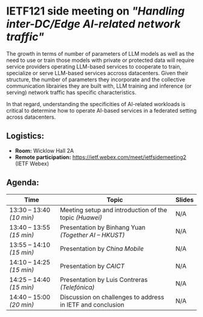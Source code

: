 # IETF121 side meeting on _"Handling inter-DC/Edge AI-related network traffic"_

The growth in terms of number of parameters of LLM models as well as the need to use or train those models with private or protected data will require service providers operating LLM-based services to cooperate to train, specialize or serve LLM-based services accross datacenters. 
Given their structure, the number of parameters they incorporate and the collective communication librairies they are built with, LLM training and inference (or serving) network traffic has specific characteristics.

In that regard, understanding the specificities of AI-related workloads is critical to determine how to operate AI-based services in a federated setting across datacenters.

## Logistics: 
* __Room:__ Wicklow Hall 2A
* __Remote participation:__  https://ietf.webex.com/meet/ietfsidemeeting2 (IETF Webex)

## Agenda:

| Time                     | Topic                                                      | Slides |
| ---                      | ---                                                        | ---    |
| 13:30 – 13:40 _(10 min)_ | Meeting setup and introduction of the topic _(Huawei)_     | N/A    |
| 13:40 – 13:55 _(15 min)_ | Presentation by Binhang Yuan _(Together AI – HKUST)_       | N/A    |
| 13:55 – 14:10 _(15 min)_ | Presentation by _China Mobile_                             | N/A    |
| 14:10 – 14:25 _(15 min)_ | Presentation by _CAICT_                                    | N/A    |
| 14:25 – 14:40 _(15 min)_ | Presentation by Luis Contreras _(Telefónica)_              | N/A    |
| 14:40 – 15:00 _(20 min)_ | Discussion on challenges to address in IETF and conclusion | N/A    |

